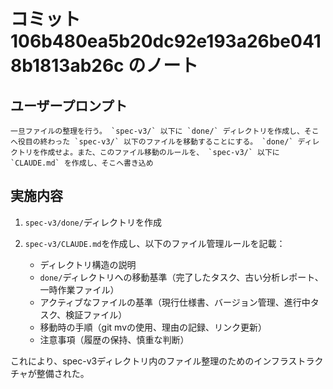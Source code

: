 # コミット 106b480ea5b20dc92e193a26be0418b1813ab26c のノート

## ユーザープロンプト

```
一旦ファイルの整理を行う。 `spec-v3/` 以下に `done/` ディレクトリを作成し、そこへ役目の終わった `spec-v3/` 以下のファイルを移動することにする。 `done/` ディレクトリを作成せよ。また、このファイル移動のルールを、 `spec-v3/` 以下に `CLAUDE.md` を作成し、そこへ書き込め
```

## 実施内容

1. `spec-v3/done/`ディレクトリを作成

2. `spec-v3/CLAUDE.md`を作成し、以下のファイル管理ルールを記載：
   - ディレクトリ構造の説明
   - `done/`ディレクトリへの移動基準（完了したタスク、古い分析レポート、一時作業ファイル）
   - アクティブなファイルの基準（現行仕様書、バージョン管理、進行中タスク、検証ファイル）
   - 移動時の手順（git mvの使用、理由の記録、リンク更新）
   - 注意事項（履歴の保持、慎重な判断）

これにより、spec-v3ディレクトリ内のファイル整理のためのインフラストラクチャが整備された。

